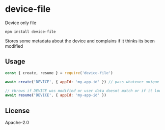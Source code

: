 # device-file

Device only file

```
npm install device-file
```

Stores some metadata about the device and complains if it thinks its been modified

## Usage

```js
const { create, resume } = require('device-file')

await create('DEVICE', { appId: 'my-app-id' }) // pass whatever unique data you have for the device/app

// throws if DEVICE was modified or user data doesnt match or if it looks like an unsafe backup
await resume('DEVICE', { appId: 'my-app-id' })
```

## License

Apache-2.0

